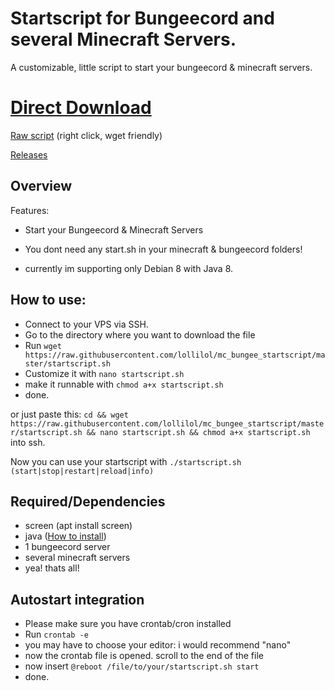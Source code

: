 # Startscript for Bungeecord and several Minecraft Servers.
A customizable, little script to start your bungeecord &amp; minecraft servers.

# [Direct Download](https://github.com/lollilol/mc_bungee_startscript/releases/download/v1.0/startscript.sh)

[Raw script](https://raw.githubusercontent.com/lollilol/mc_bungee_startscript/master/startscript.sh) (right click, wget friendly)

[Releases](https://github.com/lollilol/mc_bungee_startscript/releases)

## Overview
Features:
+ Start your Bungeecord & Minecraft Servers
+ You dont need any start.sh in your minecraft & bungeecord folders!

+ currently im supporting only Debian 8 with Java 8.

## How to use:

+ Connect to your VPS via SSH.
+ Go to the directory where you want to download the file
+ Run `wget https://raw.githubusercontent.com/lollilol/mc_bungee_startscript/master/startscript.sh`
+ Customize it with `nano startscript.sh`
+ make it runnable with `chmod a+x startscript.sh`
+ done.

or just paste this: `cd && wget https://raw.githubusercontent.com/lollilol/mc_bungee_startscript/master/startscript.sh && nano startscript.sh && chmod a+x startscript.sh` into ssh.

Now you can use your startscript with `./startscript.sh (start|stop|restart|reload|info)`

## Required/Dependencies
+ screen (apt install screen)
+ java ([How to install](debian8_java8.md))
+ 1 bungeecord server
+ several minecraft servers
+ yea! thats all!

## Autostart integration
+ Please make sure you have crontab/cron installed
+ Run `crontab -e`
+ you may have to choose your editor: i would recommend "nano"
+ now the crontab file is opened. scroll to the end of the file
+ now insert `@reboot /file/to/your/startscript.sh start`
+ done.
